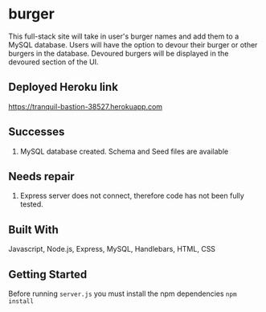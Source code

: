 # burger

This full-stack site will take in user's burger names and add them to a MySQL database. Users will have the option to devour their burger or other burgers in the database. Devoured burgers will be displayed in the devoured section of the UI.

## Deployed Heroku link
https://tranquil-bastion-38527.herokuapp.com

## Successes
1. MySQL database created. Schema and Seed files are available

## Needs repair
1. Express server does not connect, therefore code has not been fully tested.

## Built With
Javascript, Node.js, Express, MySQL, Handlebars, HTML, CSS

## Getting Started
Before running `server.js` you must install the npm dependencies
`npm install`

